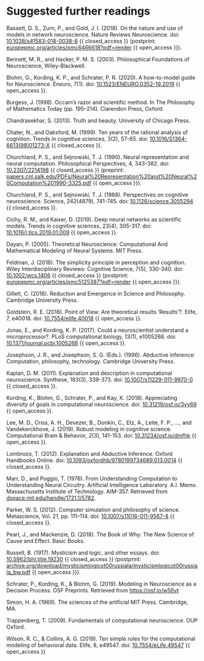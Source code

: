 # Suggested further readings 

Bassett, D. S., Zurn, P., and Gold, J. I. (2018). On the nature and use of models in network neuroscience. Nature Reviews Neuroscience.  doi: [10.1038/s41583-018-0038-8](https://doi.org/10.1038/s41583-018-0038-8) {{ closed_access }} (postprint: [europepmc.org/articles/pmc6466618?pdf=render](https://europepmc.org/articles/pmc6466618?pdf=render) {{ open_access }}).

Bennett, M. R., and Hacker, P. M. S. (2003). Philosophical Foundations of Neuroscience, Wiley-Blackwell.

Blohm, G., Kording, K. P., and Schrater, P. R. (2020). A how-to-model guide for Neuroscience. Eneuro, 7(1). doi: [10.1523/ENEURO.0352-19.2019](https://doi.org/10.1523/ENEURO.0352-19.2019) {{ open_access }}.

Burgess, J. (1998). Occam’s razor and scientific method. In The Philosophy of Mathematics Today (pp. 195–214). Clarendon Press, Oxford. 

Chandrasekhar, S. (2013). Truth and beauty. University of Chicago Press.

Chater, N., and Oaksford, M. (1999). Ten years of the rational analysis of cognition. Trends in cognitive sciences, 3(2), 57-65. doi: [10.1016/S1364-6613(98)01273-X](https://doi.org/10.1016/S1364-6613(98)01273-X) {{ closed_access }}. 

Churchland, P. S., and Sejnowski, T. J. (1990). Neural representation and neural computation. Philosophical Perspectives, 4, 343-382. doi: [10.2307/2214198](https://doi.org/10.2307/2214198) {{ closed_access }} (preprint: [papers.cnl.salk.edu/PDFs/Neural%20Representation%20and%20Neural%20Computation%201990-3325.pdf](http://papers.cnl.salk.edu/PDFs/Neural%20Representation%20and%20Neural%20Computation%201990-3325.pdf) {{ open_access }}).

Churchland, P. S., and Sejnowski, T. J. (1988). Perspectives on cognitive neuroscience. Science, 242(4879), 741-745. doi: [10.1126/science.3055294](https://doi.org/10.1126/science.3055294) {{ closed_access }}.

Cichy, R. M., and Kaiser, D. (2019). Deep neural networks as scientific models. Trends in cognitive sciences, 23(4), 305-317. doi: [10.1016/j.tics.2019.01.009](https://doi.org/10.1016/j.tics.2019.01.009) {{ open_access }}.

Dayan, P. (2005). Theoretical Neuroscience: Computational And Mathematical Modeling of Neural Systems. MIT Press.

Feldman, J. (2016). The simplicity principle in perception and cognition. Wiley Interdisciplinary Reviews: Cognitive Science, 7(5), 330-340. doi: [10.1002/wcs.1406](https://doi.org/10.1002/wcs.1406) {{ closed_access }} (postprint: [europepmc.org/articles/pmc5125387?pdf=render](https://europepmc.org/articles/pmc5125387?pdf=render) {{ open_access }}).

Gillett, C. (2016). Reduction and Emergence in Science and Philosophy. Cambridge University Press.

Goldstein, R. E. (2018). Point of View: Are theoretical results ‘Results’?. Elife, 7, e40018. doi: [10.7554/elife.40018](https://doi.org/10.7554/elife.40018) {{ open_access }}.

Jonas, E., and Kording, K. P. (2017). Could a neuroscientist understand a microprocessor?. PLoS computational biology, 13(1), e1005268. doi: [10.1371/journal.pcbi.1005268](https://doi.org/10.1371/journal.pcbi.1005268) {{ open_access }}.

Josephson, J. R., and Josephson, S. G. (Eds.). (1996). Abductive inference: Computation, philosophy, technology. Cambridge University Press.

Kaplan, D. M. (2011). Explanation and description in computational neuroscience. Synthese, 183(3), 339-373. doi: [10.1007/s11229-011-9970-0](https://doi.org/10.1007/s11229-011-9970-0) {{ closed_access }}.
    
Kording, K., Blohm, G., Schrater, P., and Kay, K. (2018). Appreciating diversity of goals in computational neuroscience. doi: [10.31219/osf.io/3vy69](https://doi.org/10.31219/osf.io/3vy69) {{ open_access }}.

Lee, M. D., Criss, A. H., Devezer, B., Donkin, C., Etz, A., Leite, F. P., ..., and Vandekerckhove, J. (2019). Robust modeling in cognitive science. Computational Brain & Behavior, 2(3), 141-153. doi: [10.31234/osf.io/dmfhk](https://doi.org/10.31234/osf.io/dmfhk) {{ open_access }}.

Lombrozo, T. (2012). Explanation and Abductive Inference. Oxford Handbooks Online. doi: [10.1093/oxfordhb/9780199734689.013.0014](https://doi.org/10.1093/oxfordhb/9780199734689.013.0014) {{ closed_access }}.

Marr, D., and Poggio, T. (1976). From Understanding Computation to Understanding Neural  Circuitry. Artificial Intelligence Laboratory. A.I. Memo. Massachusetts Institute of Technology. AIM-357. Retrieved from [dspace.mit.edu/handle/1721.1/5782](https://dspace.mit.edu/handle/1721.1/5782).

Parker, W. S. (2012). Computer simulation and philosophy of science. Metascience, Vol. 21, pp. 111–114. doi: [10.1007/s11016-011-9567-8](https://doi.org/10.1007/s11016-011-9567-8) {{ closed_access }}.

Pearl, J., and Mackenzie, D. (2018). The Book of Why: The New Science of Cause and Effect. Basic Books. 

Russell, B. (1917). Mysticism and logic, and other essays. doi: [10.5962/bhl.title.19230](https://doi.org/10.5962/bhl.title.19230) {{ closed_access }} (postprint: [archive.org/download/mysticismlogicot00russiala/mysticismlogicot00russiala_bw.pdf](https://archive.org/download/mysticismlogicot00russiala/mysticismlogicot00russiala_bw.pdf) {{ open_access }}).

Schrater, P., Kording, K., & Blohm, G. (2019). Modeling in Neuroscience as a Decision Process. OSF Preprints. Retrieved from <https://osf.io/w56vt>

Simon, H. A. (1969). The sciences of the artificial MIT Press. Cambridge, MA.

Trappenberg, T. (2009). Fundamentals of computational neuroscience. OUP Oxford.

Wilson, R. C., & Collins, A. G. (2019). Ten simple rules for the computational modeling of behavioral data. Elife, 8, e49547. doi: [10.7554/eLife.49547](https://doi.org/10.7554/eLife.49547) {{ open_access }}


 

